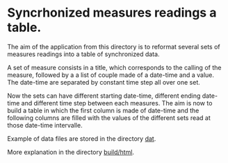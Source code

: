 # Syncrhonized measures readings a table.


The aim of the application from this directory is to reformat several sets of measures readings into a table of synchronized data.

A set of measure consists in a title, which corresponds to the calling of the measure, followed by a a list of couple made of a date-time and a value. The date-time are separated by constant time step all over one set.

Now the sets can have different starting date-time, different ending date-time and different time step between each measures. The aim is now to build a table in which the first column is made of date-time and the following columns are filled with the values of the different sets read at those date-time intervalle.

Example of data files are stored in the directory [dat](./dat/).

More explanation in the directory [build/html](./build/html/index.html).
